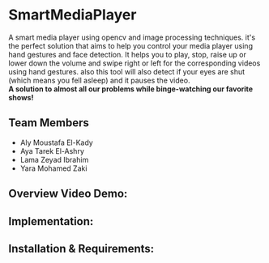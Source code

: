 # SmartMediaPlayer
A smart media player using opencv and image processing techniques. it's the perfect solution that aims to help you control your media player using hand gestures and face detection. It helps you to play, stop, raise up or lower down the volume and swipe right or left for the corresponding videos using hand gestures. also this tool will also detect if your eyes are shut (which means you fell asleep) and it pauses the video. <br />
**A solution to almost all our problems while binge-watching our favorite shows!**



## Team Members
  * Aly Moustafa El-Kady
  * Aya Tarek El-Ashry
  * Lama Zeyad Ibrahim
  * Yara Mohamed Zaki

## Overview Video Demo:


## Implementation:

## Installation & Requirements:


